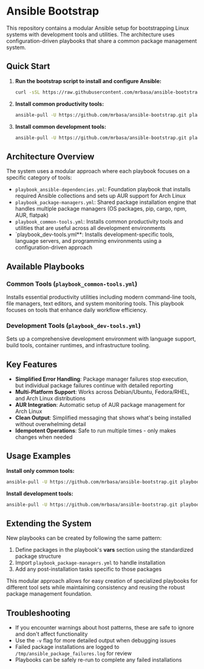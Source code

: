 # Ansible Bootstrap

This repository contains a modular Ansible setup for bootstrapping Linux systems with development tools and utilities. The architecture uses configuration-driven playbooks that share a common package management system.

## Quick Start

1. **Run the bootstrap script to install and configure Ansible:**
   ```bash
   curl -sSL https://raw.githubusercontent.com/mrbasa/ansible-bootstrap/main/bootstrap-ansible.sh | bash
   ```

2. **Install common productivity tools:**
   ```bash
   ansible-pull -U https://github.com/mrbasa/ansible-bootstrap.git playbook_common-tools.yml -K
   ```

3. **Install common development tools:**
   ```bash
   ansible-pull -U https://github.com/mrbasa/ansible-bootstrap.git playbook_dev-tools-common.yml -K
   ```

## Architecture Overview

The system uses a modular approach where each playbook focuses on a specific category of tools:

- `playbook_ansible-dependencies.yml`: Foundation playbook that installs required Ansible collections and sets up AUR support for Arch Linux
- `playbook_package-managers.yml`: Shared package installation engine that handles multiple package managers (OS packages, pip, cargo, npm, AUR, flatpak)
- `playbook_common-tools.yml`: Installs common productivity tools and utilities that are useful across all development environments
- `playbook_dev-tools.yml**: Installs development-specific tools, language servers, and programming environments using a configuration-driven approach

## Available Playbooks

### Common Tools (`playbook_common-tools.yml`)
Installs essential productivity utilities including modern command-line tools, file managers, text editors, and system monitoring tools. This playbook focuses on tools that enhance daily workflow efficiency.

### Development Tools (`playbook_dev-tools.yml`)
Sets up a comprehensive development environment with language support, build tools, container runtimes, and infrastructure tooling.

## Key Features

- **Simplified Error Handling**: Package manager failures stop execution, but individual package failures continue with detailed reporting
- **Multi-Platform Support**: Works across Debian/Ubuntu, Fedora/RHEL, and Arch Linux distributions
- **AUR Integration**: Automatic setup of AUR package management for Arch Linux
- **Clean Output**: Simplified messaging that shows what's being installed without overwhelming detail
- **Idempotent Operations**: Safe to run multiple times - only makes changes when needed

## Usage Examples

**Install only common tools:**
```bash
ansible-pull -U https://github.com/mrbasa/ansible-bootstrap.git playbook_common-tools.yml -K
```

**Install development tools:**
```bash
ansible-pull -U https://github.com/mrbasa/ansible-bootstrap.git playbook_dev-tools-common.yml -K
```

## Extending the System

New playbooks can be created by following the same pattern:

1. Define packages in the playbook's **vars** section using the standardized package structure
2. Import `playbook_package-managers.yml` to handle installation
3. Add any post-installation tasks specific to those packages

This modular approach allows for easy creation of specialized playbooks for different tool sets while maintaining consistency and reusing the robust package management foundation.

## Troubleshooting

- If you encounter warnings about host patterns, these are safe to ignore and don't affect functionality
- Use the `-v` flag for more detailed output when debugging issues
- Failed package installations are logged to `/tmp/ansible_package_failures.log` for review
- Playbooks can be safely re-run to complete any failed installations
